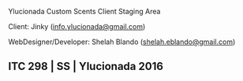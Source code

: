 Ylucionada Custom Scents Client Staging Area

Client:
Jinky (info.ylucionada@gmail.com)

WebDesigner/Developer:
Shelah Blando (shelah.eblando@gmail.com)

ITC 298 | SS | Ylucionada 2016
-----------------------------------------------------

